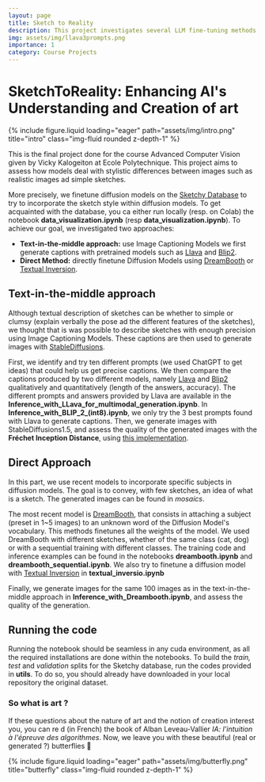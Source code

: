 ```yaml
---
layout: page
title: Sketch to Reality
description: This project investigates several LLM fine-tuning methods to assess the understanding and creation of art
img: assets/img/llava3prompts.png
importance: 1
category: Course Projects
---
```


# SketchToReality: Enhancing AI's Understanding and Creation of art

<div>
    {% include figure.liquid loading="eager" path="assets/img/intro.png" title="intro" class="img-fluid rounded z-depth-1" %}
</div>

This is the final project done for the course Advanced Computer Vision given by Vicky Kalogeiton at Ecole Polytechnique. This project aims to assess how models deal with stylistic differences between images such as realistic images ad simple sketches. 

More precisely, we finetune diffusion models on the [Sketchy Database](https://faculty.cc.gatech.edu/~hays/tmp/sketchy-database.pdf) to try to incorporate the sketch style within diffusion models. To get acquainted with the database, you ca either run locally (resp. on Colab) the notebook **data_visualization.ipynb** (resp **data_visualization.ipynb**).
To achieve our goal, we investigated two approaches:

- **Text-in-the-middle approach:** use Image Captioning Models we first generate captions with pretrained models such as [Llava](https://huggingface.co/docs/transformers/model_doc/llava) and [Blip2](https://huggingface.co/docs/transformers/model_doc/blip-2).
- **Direct Method:** directly finetune Diffusion Models using [DreamBooth](https://dreambooth.github.io) or [Textual Inversion](https://textual-inversion.github.io).

## Text-in-the-middle approach

Although textual description of sketches can be whether to simple or clumsy (explain verbally the pose ad the different features of the sketches), we thought that is was possible to describe sketches with enough precision using Image Captioning Models. These captions are then used to generate images with [StableDiffusions](https://huggingface.co/spaces/stabilityai/stable-diffusion). 

First, we identify and try ten different prompts (we used ChatGPT to get ideas) that could help us get precise captions. We then compare the captions produced by two different models, namely [Llava](https://huggingface.co/docs/transformers/model_doc/llava) and [Blip2](https://huggingface.co/docs/transformers/model_doc/blip-2) qualitatively and quantitatively (length of the answers, accuracy). The different prompts and answers provided by Llava are available in the **Inference_with_LLava_for_multimodal_generation.ipynb**. In **Inference_with_BLIP_2_(int8).ipynb**, we only try the 3 best prompts found with Llava to generate captions.
Then, we generate images with StableDiffusions1.5, and assess the quality of the generated images with the **Fréchet Inception Distance**, using [this implementation](https://github.com/mseitzer/pytorch-fid).

## Direct Approach

In this part, we use recent models to incorporate specific subjects in diffusion models. The goal is to convey, with few sketches, an idea of what is a sketch. The generated images can be found in *mosaics*.

The most recent model is [DreamBooth](https://dreambooth.github.io), that consists in attaching a subject (preset in 1~5 images) to an unknown word of the Diffusion Model's vocabulary. This methods finetunes all the weights of the model. We used DreamBooth with different sketches, whether of the same class (cat, dog) or with a sequential training with different classes. The training code and inference examples can be found in the notebooks **dreambooth.ipynb** and **dreambooth_sequential.ipynb**. 
 We also try to finetune a diffusion model with [Textual Inversion](https://textual-inversion.github.io) in **textual_inversio.ipynb**

Finally, we generate images for the same 100 images as in the text-in-the-middle approach in **Inference_with_Dreambooth.ipynb**, and assess the quality of the generation.

## Running the code

Running the notebook should be seamless in any cuda environment, as all the required installations are done within the notebooks. To build the *train, test* and *validation* splits for the Sketchy database, run the codes provided in **utils**. To do so, you should already have downloaded in your local repository the original dataset.

### So what is art ?

If these questions about the nature of art and the notion of creation interest you, you can re d (in French) the book of Alban Leveau-Vallier *IA: l'intuition à l'épreuve des algorithmes*. Now, we leave you with these beautiful (real or generated ?) butterflies 🦋

<div>
    {% include figure.liquid loading="eager" path="assets/img/butterfly.png" title="butterfly" class="img-fluid rounded z-depth-1" %}
</div>